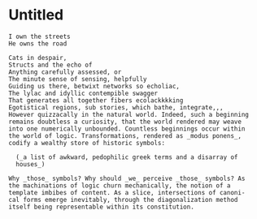 # Untitled

    I own the streets
    He owns the road
    
    Cats in despair,
    Structs and the echo of
    Anything carefully assessed, or
    The minute sense of sensing, helpfully
    Guiding us there, betwixt networks so echoliac,
    The lylac and idyllic contempible swagger
    That generates all together fibers ecolackkkking
    Egotistical regions, sub stories, which bathe, integrate,,,
    However quizzacally in the natural world. Indeed, such a beginning
    remains doubtless a curiosity, that the world rendered may weave 
    into one numerically unbounded. Countless beginnings occur within
    the world of logic. Transformations, rendered as _modus ponens_, 
    codify a wealthy store of historic symbols:

      (_a list of awkward, pedophilic greek terms and a disarray of 
      houses_)

    Why _those_ symbols? Why should _we_ perceive _those_ symbols? As
    the machinations of logic churn mechanically, the notion of a 
    template imbibes of content. As a slice, intersections of canoni-
    cal forms emerge inevitably, through the diagonalization method
    itself being representable within its constitution.
